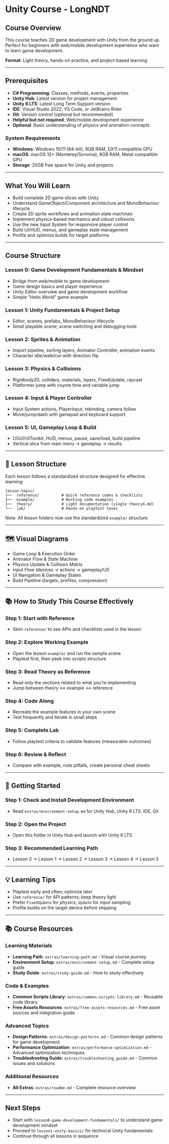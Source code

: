 # Unity Course - LongNDT

## Course Overview

This course teaches 2D game development with Unity from the ground up. Perfect for beginners with web/mobile development experience who want to learn game development.

**Format**: Light theory, hands-on practice, and project-based learning

---

## Prerequisites

- **C# Programming**: Classes, methods, events, properties
- **Unity Hub**: Latest version for project management
- **Unity 6 LTS**: Latest Long Term Support version
- **IDE**: Visual Studio 2022, VS Code, or JetBrains Rider
- **Git**: Version control (optional but recommended)
- **Helpful but not required**: Web/mobile development experience
- **Optional**: Basic understanding of physics and animation concepts

### **System Requirements**
- **Windows**: Windows 10/11 (64-bit), 8GB RAM, DX11 compatible GPU
- **macOS**: macOS 12+ (Monterey/Sonoma), 8GB RAM, Metal compatible GPU
- **Storage**: 25GB free space for Unity and projects

---

## What You Will Learn

- Build complete 2D game slices with Unity
- Understand GameObject/Component architecture and MonoBehaviour lifecycle
- Create 2D sprite workflows and animation state machines
- Implement physics-based mechanics and robust collisions
- Use the new Input System for responsive player control
- Build UI/HUD, menus, and gameplay state management
- Profile and optimize builds for target platforms

---

## Course Structure

### Lesson 0: Game Development Fundamentals & Mindset
- Bridge from web/mobile to game development
- Game design basics and player experience
- Unity Editor overview and game development workflow
- Simple "Hello World" game example

### Lesson 1: Unity Fundamentals & Project Setup
- Editor, scenes, prefabs, MonoBehaviour lifecycle
- Small playable scene; scene switching and debugging tools

### Lesson 2: Sprites & Animation
- Import pipeline, sorting layers, Animator Controller, animation events
- Character idle/walk/run with direction flip

### Lesson 3: Physics & Collisions
- Rigidbody2D, colliders, materials, layers, FixedUpdate, raycast
- Platformer jump with coyote time and variable jump

### Lesson 4: Input & Player Controller
- Input System actions, PlayerInput, rebinding, camera follow
- Move/jump/dash with gamepad and keyboard support

### Lesson 5: UI, Gameplay Loop & Build
- UGUI/UIToolkit, HUD, menus, pause, save/load, build pipeline
- Vertical slice from main menu → gameplay → results

---

## 📁 Lesson Structure

Each lesson follows a standardized structure designed for effective learning:

```
lesson-topic/
├──  reference/          # Quick reference codes & checklists
├──  example/            # Working code examples
├──  theory/             # Light documentation (single theoryX.md)
└──  lab/                # Hands-on playtest tasks
```

Note: All lesson folders now use the standardized `example/` structure.

---

## 🗺️ Visual Diagrams

- Game Loop & Execution Order
- Animator Flow & State Machine
- Physics Update & Collision Matrix
- Input Flow (devices → actions → gameplay/UI)
- UI Navigation & Gameplay States
- Build Pipeline (targets, profiles, compression)

---

## 📚 How to Study This Course Effectively

### Step 1: Start with Reference
- Skim `reference/` to see APIs and checklists used in the lesson

### Step 2: Explore Working Example
- Open the lesson `example/` and run the sample scene
- Playtest first, then peek into scripts structure

### Step 3: Read Theory as Reference
- Read only the sections related to what you're implementing
- Jump between theory ↔ example ↔ reference

### Step 4: Code Along
- Recreate the example features in your own scene
- Test frequently and iterate in small steps

### Step 5: Complete Lab
- Follow playtest criteria to validate features (measurable outcomes)

### Step 6: Review & Reflect
- Compare with example, note pitfalls, create personal cheat sheets

---

## 🚀 Getting Started

### Step 1: Check and Install Development Environment
- Read `extras/environment-setup.md` for Unity Hub, Unity 6 LTS, IDE, Git

### Step 2: Open the Project
- Open this folder in Unity Hub and launch with Unity 6 LTS

### Step 3: Recommended Learning Path
- Lesson 0 → Lesson 1 → Lesson 2 → Lesson 3 → Lesson 4 → Lesson 5

---

## 💡 Learning Tips

- Playtest early and often; optimize later
- Use `reference/` for API patterns; keep theory light
- Prefer `FixedUpdate` for physics, `Update` for input sampling
- Profile builds on the target device before shipping

---

## 📚 Course Resources

### **Learning Materials**
- **Learning Path**: `extras/learning-path.md` - Visual course journey
- **Environment Setup**: `extras/environment-setup.md` - Complete setup guide
- **Study Guide**: `extras/study-guide.md` - How to study effectively

### **Code & Examples**
- **Common Scripts Library**: `extras/common-scripts-library.md` - Reusable code library
- **Free Assets Resources**: `extras/free-assets-resources.md` - Free asset sources and integration guide

### **Advanced Topics**
- **Design Patterns**: `extras/design-patterns.md` - Common design patterns for game development
- **Performance Optimization**: `extras/performance-optimization.md` - Advanced optimization techniques
- **Troubleshooting Guide**: `extras/troubleshooting_guide.md` - Common issues and solutions

### **Additional Resources**
- **All Extras**: `extras/readme.md` - Complete resource overview

---

## Next Steps

- Start with `lesson0-game-development-fundamentals/` to understand game development mindset
- Proceed to `lesson1-unity-basics/` for technical Unity fundamentals
- Continue through all lessons in sequence

